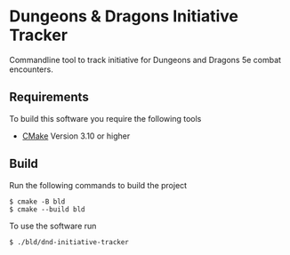 # Dungeons & Dragons Initiative Tracker
Commandline tool to track initiative for Dungeons and Dragons 5e combat encounters.

## Requirements
To build this software you require the following tools
- [CMake](https://cmake.org) Version 3.10 or higher

## Build
Run the following commands to build the project
```
$ cmake -B bld
$ cmake --build bld
```

To use the software run
```
$ ./bld/dnd-initiative-tracker
```
